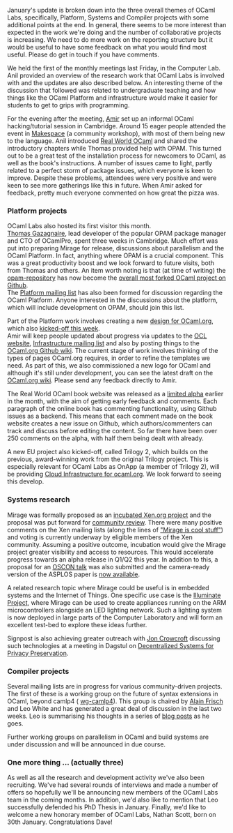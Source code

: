 January's update is broken down into the three overall themes of OCaml Labs, 
specifically, Platform, Systems and Compiler projects with some additional 
points at the end.  In general, there seems to be more interest than 
expected in the work we're doing and the number of collaborative projects is 
increasing.  We need to do more work on the reporting structure but it would 
be useful to have some feedback on what you would find most useful. Please 
do get in touch if you have comments.

We held the first of the monthly meetings last Friday, in the Computer Lab.  
Anil provided an overview of the research work that OCaml Labs is involved 
with and the updates are also described below.  An interesting theme of the 
discussion that followed was related to undergraduate teaching and how 
things like the OCaml Platform and infrastructure would make it easier for 
students to get to grips with programming.  

For the evening after the meeting, [Amir](../people/achaudhry.html) set up 
an informal OCaml hacking/tutorial session in Cambridge.  Around 15 eager 
people attended the event in [Makespace](http://makespace.org) (a community 
workshop), with most of them being new to the language.  Anil introduced 
[Real World OCaml](../projects/rwo.html#output-book-website) and shared the 
introductory chapters while Thomas provided help with OPAM.  This turned out 
to be a great test of the installation process for newcomers to OCaml, as 
well as the book's instructions. A number of issues came to light, partly 
related to a perfect storm of package issues, which everyone is keen to 
improve.  Despite these problems, attendees were very positive and were keen 
to see more gatherings like this in future.  When Amir asked for feedback, 
pretty much everyone commented on how great the pizza was.

### Platform projects

OCaml Labs also hosted its first visitor this month.  
[Thomas Gazagnaire](../people/tgazagnaire.html), lead developer of the 
popular OPAM package manager and CTO of OCamlPro, spent three weeks in 
Cambridge.  Much effort was put into preparing Mirage for release, 
discussions about parallelism and the OCaml Platform.  In fact, anything 
where OPAM is a crucial component.  This was a great productivity boost and 
we look forward to future visits, both from Thomas and others.  An item 
worth noting is that (at time of writing) the 
[opam-repository](https://github.com/OCamlPro/opam-repository) has now 
become the [overall most forked OCaml project on Github](https://github.com/languages/OCaml).  
The [Platform mailing list](http://lists.ocaml.org/pipermail/platform/) 
has also been formed for discussion regarding the OCaml Platform.  Anyone 
interested in the discussions about the platform, which will include 
development on OPAM, should join this list.

Part of the Platform work involves creating a new 
[design for OCaml.org](../projects/infrastructure.html#output-web-design-content), which also 
[kicked-off this week](http://lists.ocaml.org/pipermail/infrastructure/2013-February/000194.html).  
Amir will keep people updated about progress via updates to the 
[OCL website](../projects/infrastructure.html#output-web-design-content), 
[Infrastructure mailing list](http://lists.ocaml.org/pipermail/infrastructure/) and also by posting things to the 
[OCaml.org Github wiki](https://github.com/ocaml/ocaml.org/wiki).  The 
current stage of work involves thinking of the types of pages OCaml.org 
requires, in order to refine the templates we need.  As part of this, we 
also commissioned a new logo for OCaml and although it's still under 
development, you can see the latest draft on the 
[OCaml.org wiki](https://github.com/ocaml/ocaml.org/wiki/Draft-OCaml-Logos).
  Please send any feedback directly to Amir.

The Real World OCaml book website was released as a 
[limited alpha](http://www.realworldocaml.org) earlier in the month, with 
the aim of getting early feedback and comments. Each paragraph of the online 
book has commenting functionality, using Github issues as a backend.  This 
means that each comment made on the book website creates a new issue on 
Github, which authors/commenters can track and discuss before editing the 
content.  So far there have been over 250 comments on the alpha, with half 
them being dealt with already.

A new EU project also kicked-off, called Trilogy 2, which builds on the 
previous, award-winning work from the original Trilogy project.  This is 
especially relevant for OCaml Labs as OnApp (a member of Trilogy 2), will be 
providing 
[Cloud Infrastructure for ocaml.org](http://lists.ocaml.org/pipermail/infrastructure/2013-February/000198.html).  We look forward to 
seeing this develop.

### Systems research

Mirage was formally proposed as an 
[incubated Xen.org project](../projects/mirage.html#output-xen-incubate-meeting) and the proposal was put forward for 
[community review](http://wiki.xen.org/wiki/Mirage_Incubation_Project_Proposal). There were many positive 
comments on the Xen mailing lists (along the lines of 
["Mirage is cool stuff"](http://lists.xen.org/archives/html/xen-devel/2013-01/msg01084.html)) and voting is currently underway by eligible members of 
the Xen community.  Assuming a positive outcome, incubation would give the 
Mirage project greater visibility and access to resources.  This would 
accelerate progress towards an alpha release in Q1/Q2 this year.  In 
addition to this, a proposal for an 
[OSCON talk](http://www.oscon.com/oscon2013) was also submitted and the camera-ready version of the ASPLOS paper is 
[now available](http://anil.recoil.org/papers/2013-asplos-mirage.pdf).  

A related research topic where Mirage could be useful is in embedded systems 
and the Internet of Things.  One specific use case is the 
[Illuminate Project](../projects/illuminate.html), where Mirage can be used 
to create appliances running on the ARM microcontrollers alongside an LED 
lighting network.  Such a lighting system is now deployed in large parts of 
the Computer Laboratory and will form an excellent test-bed to explore these 
ideas further.

Signpost is also achieving greater outreach with 
[Jon Crowcroft](../people/jcrowcroft.html) discussing such technologies at a 
meeting in Dagstul on [Decentralized Systems for Privacy Preservation](http://www.dagstuhl.de/en/program/calendar/semhp/?semnr=13062).  

### Compiler projects

Several mailing lists are in progress for various community-driven projects.
The first of these is a working group on the future of syntax extensions in 
OCaml, beyond camlp4 (
[wg-camlp4](http://lists.ocaml.org/pipermail/wg-camlp4)).  This group is 
chaired by [Alain Frisch](http://alain.frisch.fr) and Leo White and has 
generated a great deal of discussion in the last two weeks.  Leo is 
summarising his thoughts in a series of [blog posts](http://www.lpw25.net) 
as he goes.

Further working groups on parallelism in OCaml and build systems are under 
discussion and will be announced in due course.  


### One more thing ... (actually three)

As well as all the research and development activity we've also been 
recruiting.  We've had several rounds of interviews and made a number of 
offers so hopefully we'll be announcing new members of the OCaml Labs team 
in the coming months.  In addition, we'd also like to mention that Leo 
successfully defended his PhD Thesis in January.  Finally, we'd like to 
welcome a new honorary member of OCaml Labs, Nathan Scott, born on 30th 
January.  Congratulations Dave!
